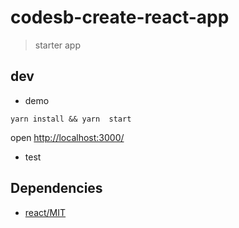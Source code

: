 # codesb-create-react-app
> starter app

## dev
- demo
```
yarn install && yarn  start
```  
open [http://localhost:3000/](http://localhost:3000/)
- test

## Dependencies
- [react/MIT](https://github.com/facebook/react)


